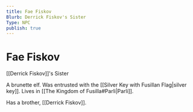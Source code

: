 ```yaml
---
title: Fae Fiskov
Blurb: Derrick Fiskov's Sister
Type: NPC
publish: true
---
```

# Fae Fiskov
[[Derrick Fiskov]]'s Sister

A brunette elf. 
Was entrusted with the [[Silver Key with Fusillan Flag|silver key]]. Lives in [[The Kingdom of Fusilla#Parli|Parli]]. 

Has a brother, [[Derrick Fiskov]]. 